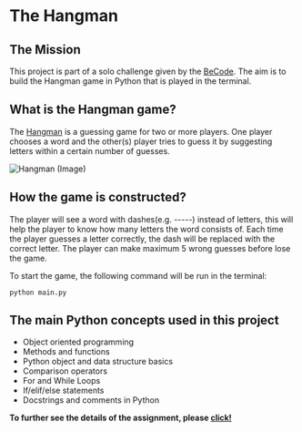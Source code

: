 # The Hangman

## The Mission
This project is part of a solo challenge given by the [BeCode](https://becode.org/learn/ai-bootcamp/). The aim is to build the Hangman game in Python that is played in the terminal. 

## What is the Hangman game?
The [Hangman](https://en.wikipedia.org/wiki/Hangman_(game)) is a guessing game for two or more players. One player chooses a word and the other(s) player tries to guess it by suggesting letters within a certain number of guesses.


![Hangman (Image)](https://i.pinimg.com/564x/56/21/55/5621553db7eedebcad64bf185be3d7e6.jpg)


## How the game is constructed?
The player will see a word with dashes(e.g. -----) instead of letters, this will help the player to know how many letters the word consists of. Each time the player guesses a letter correctly, the dash will be replaced with the correct letter. The player can make maximum 5 wrong guesses before lose the game. 

To start the game, the following command will be run in the terminal:

`python main.py`

## The main Python concepts used in this project
- Object oriented programming
- Methods and functions
- Python object and data structure basics
- Comparison operators
- For and While Loops
- If/elif/else statements
- Docstrings and comments in Python

**To further see the details of the assignment, please [click!](https://github.com/becodeorg/BXL-Bouman-3.31/blob/main/content/0.projects/1.python/1.hangman_oop.md)**
